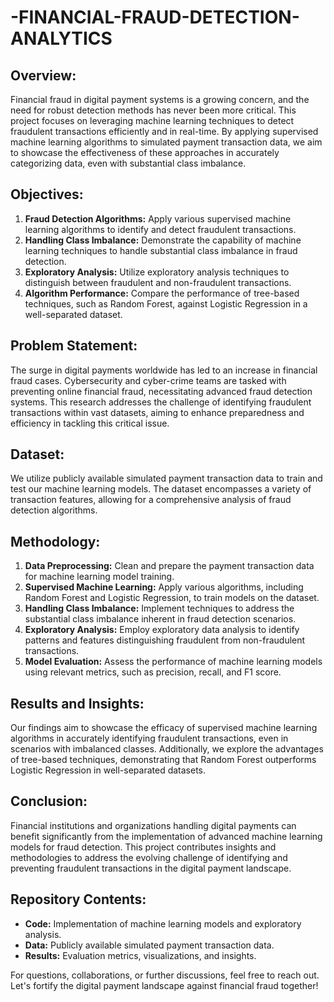 # -FINANCIAL-FRAUD-DETECTION-ANALYTICS

## Overview:
Financial fraud in digital payment systems is a growing concern, and the need for robust detection methods has never been more critical. This project focuses on leveraging machine learning techniques to detect fraudulent transactions efficiently and in real-time. By applying supervised machine learning algorithms to simulated payment transaction data, we aim to showcase the effectiveness of these approaches in accurately categorizing data, even with substantial class imbalance.

## Objectives:
1. **Fraud Detection Algorithms:** Apply various supervised machine learning algorithms to identify and detect fraudulent transactions.
2. **Handling Class Imbalance:** Demonstrate the capability of machine learning techniques to handle substantial class imbalance in fraud detection.
3. **Exploratory Analysis:** Utilize exploratory analysis techniques to distinguish between fraudulent and non-fraudulent transactions.
4. **Algorithm Performance:** Compare the performance of tree-based techniques, such as Random Forest, against Logistic Regression in a well-separated dataset.

## Problem Statement:
The surge in digital payments worldwide has led to an increase in financial fraud cases. Cybersecurity and cyber-crime teams are tasked with preventing online financial fraud, necessitating advanced fraud detection systems. This research addresses the challenge of identifying fraudulent transactions within vast datasets, aiming to enhance preparedness and efficiency in tackling this critical issue.

## Dataset:
We utilize publicly available simulated payment transaction data to train and test our machine learning models. The dataset encompasses a variety of transaction features, allowing for a comprehensive analysis of fraud detection algorithms.

## Methodology:
1. **Data Preprocessing:** Clean and prepare the payment transaction data for machine learning model training.
2. **Supervised Machine Learning:** Apply various algorithms, including Random Forest and Logistic Regression, to train models on the dataset.
3. **Handling Class Imbalance:** Implement techniques to address the substantial class imbalance inherent in fraud detection scenarios.
4. **Exploratory Analysis:** Employ exploratory data analysis to identify patterns and features distinguishing fraudulent from non-fraudulent transactions.
5. **Model Evaluation:** Assess the performance of machine learning models using relevant metrics, such as precision, recall, and F1 score.

## Results and Insights:
Our findings aim to showcase the efficacy of supervised machine learning algorithms in accurately identifying fraudulent transactions, even in scenarios with imbalanced classes. Additionally, we explore the advantages of tree-based techniques, demonstrating that Random Forest outperforms Logistic Regression in well-separated datasets.

## Conclusion:
Financial institutions and organizations handling digital payments can benefit significantly from the implementation of advanced machine learning models for fraud detection. This project contributes insights and methodologies to address the evolving challenge of identifying and preventing fraudulent transactions in the digital payment landscape.

## Repository Contents:
- **Code:** Implementation of machine learning models and exploratory analysis.
- **Data:** Publicly available simulated payment transaction data.
- **Results:** Evaluation metrics, visualizations, and insights.

For questions, collaborations, or further discussions, feel free to reach out. Let's fortify the digital payment landscape against financial fraud together!

